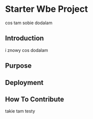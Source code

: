 # Starter Wbe Project

cos tam sobie dodalam

## Introduction

i znowy cos dodalam

## Purpose

## Deployment

## How To Contribute


takie tam testy

